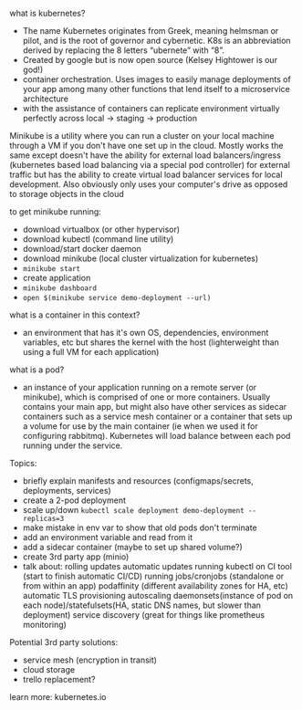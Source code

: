 what is kubernetes?
 - The name Kubernetes originates from Greek, meaning helmsman or pilot, and is the root of governor and cybernetic. K8s is an abbreviation derived by replacing the 8 letters “ubernete” with “8”.
 - Created by google but is now open source (Kelsey Hightower is our god!)
 - container orchestration. Uses images to easily manage deployments of your app among many other functions that lend itself to a microservice architecture
 - with the assistance of containers can replicate environment virtually perfectly across local -> staging -> production

Minikube is a utility where you can run a cluster on your local machine through a VM if you don't have one set up in the cloud. 
Mostly works the same except doesn't have the ability for external load balancers/ingress (kubernetes based load balancing via a special pod controller) for external traffic but has the ability to create virtual load balancer services for local development. 
Also obviously only uses your computer's drive as opposed to storage objects in the cloud

to get minikube running:
 - download virtualbox (or other hypervisor)
 - download kubectl (command line utility)
 - download/start docker daemon
 - download minikube (local cluster virtualization for kubernetes)
 - `minikube start`
 - create application
 - `minikube dashboard`
 - `open $(minikube service demo-deployment --url)`
 
what is a container in this context?
 - an environment that has it's own OS, dependencies, environment variables, etc but shares the kernel with the host (lighterweight than using a full VM for each application)

what is a pod?
 - an instance of your application running on a remote server (or minikube), which is comprised of one or more containers. 
 Usually contains your main app, but might also have other services as sidecar containers such as a service mesh container or a container that sets up a volume for use by the main container (ie when we used it for configuring rabbitmq).
 Kubernetes will load balance between each pod running under the service.

Topics: 
 - briefly explain manifests and resources (configmaps/secrets, deployments, services)
 - create a 2-pod deployment
 - scale up/down `kubectl scale deployment demo-deployment --replicas=3`
 - make mistake in env var to show that old pods don't terminate
 - add an environment variable and read from it
 - add a sidecar container (maybe to set up shared volume?)
 - create 3rd party app (minio)
 - talk about: 
    rolling updates
    automatic updates running kubectl on CI tool (start to finish automatic CI/CD)
    running jobs/cronjobs (standalone or from within an app)
    podaffinity (different availability zones for HA, etc)
    automatic TLS provisioning
    autoscaling
    daemonsets(instance of pod on each node)/statefulsets(HA, static DNS names, but slower than deployment)
    service discovery (great for things like prometheus monitoring)


 Potential 3rd party solutions:
  - service mesh (encryption in transit)
  - cloud storage 
  - trello replacement?

  learn more: kubernetes.io
